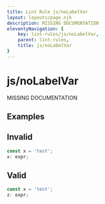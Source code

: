```yaml
---
title: Lint Rule js/noLabelVar
layout: layouts/page.njk
description: MISSING DOCUMENTATION
eleventyNavigation: {
	key: lint-rules/js/noLabelVar,
	parent: lint-rules,
	title: js/noLabelVar
}
---
```


# js/noLabelVar

MISSING DOCUMENTATION

<!-- EVERYTHING BELOW IS AUTOGENERATED. SEE SCRIPTS FOLDER FOR UPDATE SCRIPTS -->


## Examples
## Invalid
```typescript
const x = 'test';
x: expr;
```
## Valid
```typescript
const x = 'test';
z: expr;
```
